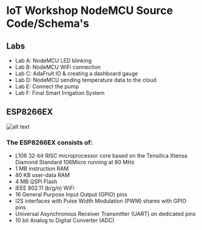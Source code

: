 # IoT Workshop NodeMCU Source Code/Schema's 

## Labs <br>
- Lab A: NodeMCU LED blinking <br>
- Lab B: NodeMCU WiFi connection <br>
- Lab C: AdaFruit IO & creating a dashboard gauge <br>
- Lab D: NodeMCU sending temperature data to the cloud <br>
- Lab E: Connect the pump <br>
- Lab F: Final Smart Irrigation System <br> 

## ESP8266EX

![alt text](https://raw.githubusercontent.com/spacehuhn/nodemcu-devkit-v1.0/master/Documents/NODEMCU_DEVKIT_V1.0_PINMAP.png)

### The ESP8266EX consists of:
* L106 32-bit RISC microprocessor core based on the Tensilica Xtensa Diamond Standard 106Micro running at 80 MHz <br>
* 1 MB instruction RAM <br>
* 80 KB user-data RAM <br>
* 4 MB QSPi Flash <br>
* IEEE 802.11 (b/g/n) WiFi <br>
* 16 General Purpose Input Output (GPIO) pins <br>
* I2S interfaces with Pulse Width Modulation (PWM) shares with GPIO pins <br>
* Universal Asynchronous Receiver Transmitter (UART) on dedicated pins <br>
* 10 bit Analog to Digital Converter (ADC) <br>
